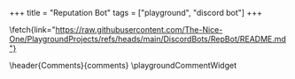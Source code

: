 +++
title = "Reputation Bot"
tags = ["playground", "discord bot"]
+++

\fetch{link="https://raw.githubusercontent.com/The-Nice-One/PlaygroundProjects/refs/heads/main/DiscordBots/RepBot/README.md"}

\header{Comments}{comments}
\playgroundCommentWidget
